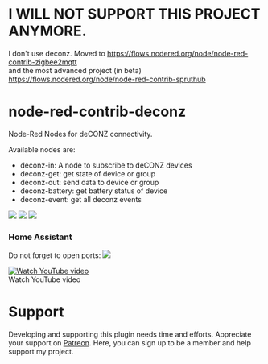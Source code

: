 # I WILL NOT SUPPORT THIS PROJECT ANYMORE. 
I don't use deconz. Moved to https://flows.nodered.org/node/node-red-contrib-zigbee2mqtt <br>
and the most advanced project (in beta) https://flows.nodered.org/node/node-red-contrib-spruthub

# node-red-contrib-deconz
Node-Red Nodes for deCONZ connectivity.

Available nodes are:
* deconz-in: A node to subscribe to deCONZ devices
* deconz-get: get state of device or group
* deconz-out: send data to device or group
* deconz-battery: get battery status of device
* deconz-event: get all deconz events


<img src="https://github.com/andreypopov/node-red-contrib-deconz/blob/master/readme/1.png?raw=true">
<img src="https://github.com/andreypopov/node-red-contrib-deconz/blob/master/readme/2.png?raw=true">
<img src="https://github.com/andreypopov/node-red-contrib-deconz/blob/master/readme/3.png?raw=true">


<h3>Home Assistant</h3>
Do not forget to open ports:
<img src="https://github.com/andreypopov/node-red-contrib-deconz/blob/master/readme/ha.png?raw=true">


[![Watch YouTube video](https://img.youtube.com/vi/i3TiZiuNofM/0.jpg)](https://www.youtube.com/watch?v=i3TiZiuNofM)
<br>Watch YouTube video

# Support
Developing and supporting this plugin needs time and efforts. Appreciate your support on [Patreon](https://www.patreon.com/bePatron?u=12661781). Here, you can sign up to be a member and help support my project.
